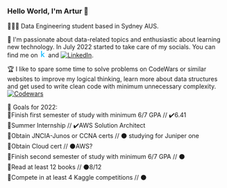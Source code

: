 ### Hello World, I'm Artur 👋
<!-- Actual text -->

👨🏽‍🎓 Data Engineering student based in Sydney AUS.

💬 I'm passionate about data-related topics and enthusiastic about learning new technology. In July 2022 started to take care of my socials. 
You can find me on [![Kaggle][1.1]][1] and [![LinkedIn][2.1]][2].

🏆 I like to spare some time to solve problems on CodeWars or similar websites to improve my logical thinking, learn more about data structures and get used to write clean code with minimum unnecessary complexity.
 [![Codewars][3.1]][3]
<!-- Icons -->

[1.1]: kaggle.png
[2.1]: https://raw.githubusercontent.com/MartinHeinz/MartinHeinz/master/linkedin-3-16.png

<!-- Links to your social media accounts -->

[1]: https://www.kaggle.com/bashmak
[2]: https://www.linkedin.com/in/artur-b/

<!-- CodeWars -->
[3]: https://www.codewars.com/users/Soul_S
[3.1]: https://www.codewars.com/users/Soul_S/badges/small

🎯 Goals for 2022:  
📌Finish first semester of study with minimum 6/7 GPA // ✔️6.41  
📌Summer Internship // ✔️AWS Solution Architect  
📌Obtain JNCIA-Junos or CCNA certs // ⚫ studying for Juniper one  
📌Obtain Cloud cert // ⚫AWS?  
📌Finish second semester of study with minimum 6/7 GPA // ⚫  
📌Read at least 12 books // ⚫8/12  
📌Compete in at least 4 Kaggle competitions // ⚫  
  
<!-- Spare Icons 📌🟢⚫✅📌 -->
